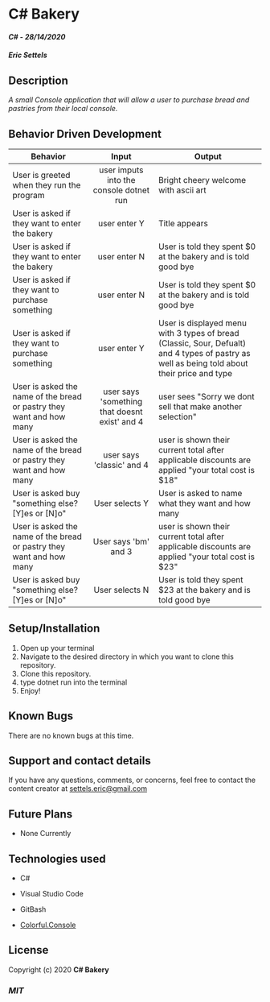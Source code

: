 # C# Bakery

#### _C#_ - _28/14/2020_

#### _Eric Settels_

## **Description**

_A small Console application that will allow a user to purchase bread and pastries from their local console._

## **Behavior Driven Development**

| Behavior | Input | Output |
|----------|:-----:|--------|
| User is greeted when they run the program |user imputs into the console dotnet run | Bright cheery welcome with ascii art |
| User is asked if they want to enter the bakery| user enter Y | Title appears | 
| User is asked if they want to enter the bakery| user enter  N| User is told they spent $0 at the bakery and is told good bye| 
| User is asked if they want to purchase something | user enter  N| User is told they spent $0 at the bakery and is told good bye| 
| User is asked if they want to purchase something | user enter Y | User is displayed menu with 3 types of bread (Classic, Sour, Defualt) and 4 types of pastry as well as being told about their price and type | 
|User is asked the name of the bread or pastry they want and how many | user says 'something that doesnt exist' and 4 | user sees "Sorry we dont sell that make another selection" |
|User is asked the name of the bread or pastry they want and how many | user says 'classic' and 4 | user is shown their current total after applicable discounts are applied "your total cost is $18" |
| User is asked buy "something else? [Y]es or [N]o" | User selects Y | User is asked to name what they want and how many |
|User is asked the name of the bread or pastry they want and how many | User says 'bm' and 3 | user is  shown their current total after applicable discounts are applied "your total cost is $23" |
| User is asked buy "something else? [Y]es or [N]o" | User selects N | User is told they spent $23 at the bakery and is told good bye|



## **Setup/Installation**

1. Open up your terminal
2. Navigate to the desired directory in which you want to clone this repository.
3. Clone this repository.
4. type dotnet run into the terminal
5. Enjoy!

## **Known Bugs**

There are no known bugs at this time.

## **Support and contact details**

If you have any questions, comments, or concerns, feel free to contact the content creator at settels.eric@gmail.com 

## **Future Plans**

* None Currently

## **Technologies used**

* C#

* Visual Studio Code

* GitBash

* [Colorful.Console](http://colorfulconsole.com/)

## **License**

Copyright (c) 2020 **C# Bakery**

### **_MIT_**